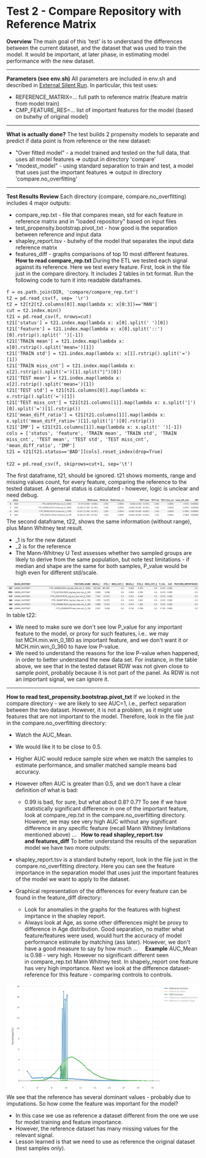 # Test 2 - Compare Repository with Reference Matrix

**Overview**
The main goal of this 'test' is to understand the differences between the current dataset, and the dataset that was used to train the model. It would be important, at later phase, in estimating model performance with the new dataset.
****
**Parameters (see env.sh)**
All parameters are included in env.sh and described in [External Silent Run](../External%20Silent%20Run).
In particular, this test uses:

- REFERENCE_MATRIX=... full path to reference matrix (feature matrix from model train)
- CMP_FEATURE_RES=... list of important features for the model (based on butwhy of original model)
****
**What is actually done?**
The test builds 2 propensity models to separate and predict if data point is from reference or the new dataset:

- "Over fitted model" - a model trained and tested on the full data, that uses all model features => output in directory 'compare'
- "modest_model" - using standard separation to train and test, a model that uses just the important features => output in directory 'compare.no_overfitting'
****
**Test Results Review**
Each directory (compare, compare.no_overfitting) includes 4 major outputs: 

- compare_rep.txt - file that compares mean, std for each feature in reference matrix and in "loaded repository" based on input files
- test_propensity.bootstrap.pivot_txt - how good is the separation between reference and input data
- shapley_report.tsv - butwhy of the model that separates the input data reference matrix
- features_diff - graphs comparisons of top 10 most different features.
 
**How to read compare_rep.txt**
During the ETL we tested each signal against its reference. Here we test every feature.
First, look in the file just in the compare directory.
It includes 2 tables in txt format. Run the following code to turn it into readable dataframes.
```
f = os.path.join(DIR, 'compare/compare_rep.txt')
t2 = pd.read_csv(f, sep= '\r')
t2 = t2[t2[t2.columns[0]].map(lambda x: x[0:3])=='MAN']
cut = t2.index.min()
t21 = pd.read_csv(f, nrows=cut)
t21['status'] = t21.index.map(lambda x: x[0].split(' ')[0])
t21['feature'] = t21.index.map(lambda x: x[0].split('::')[0].rstrip().split(' ')[-1])
t21['TRAIN mean'] = t21.index.map(lambda x: x[0].rstrip().split('mean=')[1])
t21['TRAIN std'] = t21.index.map(lambda x: x[1].rstrip().split('=')[1])
t21['TRAIN miss_cnt'] = t21.index.map(lambda x: x[2].rstrip().split('=')[1].split("|")[0])
t21['TEST mean'] = t21.index.map(lambda x: x[2].rstrip().split('mean=')[1])
t21['TEST std'] = t21[t21.columns[0]].map(lambda x: x.rstrip().split('=')[1])
t21['TEST miss_cnt'] = t21[t21.columns[1]].map(lambda x: x.split('|')[0].split('=')[1].rstrip())
t21['mean_diff_ratio'] = t21[t21.columns[1]].map(lambda x: x.split('mean_diff_ratio=')[1].split('|')[0].rstrip())
t21['IMP'] = t21[t21.columns[1]].map(lambda x: x.split(' ')[-1])
cols = ['status', 'feature', 'TRAIN mean', 'TRAIN std', 'TRAIN miss_cnt', 'TEST mean', 'TEST std', 'TEST miss_cnt', 'mean_diff_ratio', 'IMP'] 
t21 = t21[t21.status=='BAD'][cols].reset_index(drop=True)
 
t22 = pd.read_csv(f, skiprows=cut+1, sep='\t')
```
The first dataframe, t21, should be ignored.
t21 shows moments, range and missing values count, for every feature, comparing the reference to the tested dataset. A general status is calculated - however, logic is unclear and need debug.
<img src="../../../../attachments/13926455/13926475.png"/>
The second dataframe, t22, shows the same information (without range), plus Mann Whitney test result.

- _1 is for the new dataset
- _2 is for the reference
- The Mann-Whitney U Test assesses whether two sampled groups are likely to derive from the same population, but note test limitations - if median and shape are the same for both samples, P_value would be high even for different std/scale. 
<img src="../../../../attachments/13926455/13926476.png"/>
In table t22:

- We need to make sure we don't see low P_value for any important feature to the model, or proxy for such features, i.e.. we may list MCH.min.win_0_180 as important feature, and we don't want it or MCH.min.win_0_360 to have low P-value.
- We need to understand the reasons for the low P-value when happened, in order to better understand the new data set. For instance, in the table above, we see that in the tested dataset RDW was not given close to sample point, probably because it is not part of the panel. As RDW is not an important signal, we can ignore it.
****
**How to read test_propensity.bootstrap.pivot_txt**
If we looked in the compare directory - we are likely to see AUC=1, i.e., perfect separation between the two dataset. However, it is not a problem, as it might use features that are not important to the model.
Therefore, look in the file just in the compare.no_overfitting directory:

- Watch the AUC_Mean. 
- We would like it to be close to 0.5.
- Higher AUC would reduce sample size when we match the samples to estimate performance, and smaller matched sample means bad accuracy.
- However often AUC is greater than 0.5, and we don't have a clear definition of what is bad:
  - 0.99 is bad, for sure, but what about 0.8? 0.7?
To see if we have statistically significant difference in one of the important feature, look at compare_rep.txt in the compare.no_overfitting directory. However, we may see very high AUC without any significant difference in any specific feature (recall Mann Whitney limitations mentioned above) ...
 
**How to read shapley_report.tsv and features_diff**
To better understand the results of the separation model we have two more outputs:

- shapley_report.tsv is a standard butwhy report, look in the file just in the compare.no_overfitting directory. Here you can see the feature importance in the separation model that uses just the important features of the model we want to apply to the dataset. 
- Graphical representation of the differences for every feature can be found in the feature_diff directory:
  - Look for anomalies in the graphs for the features with highest imprtance in the shapley report.
  - Always look at Age, as some other differences might be proxy to difference in Age distribution.
Good separation, no matter what feature/features were used, would hurt the accuracy of model performance estimate by matching (ass later). However, we don't have a good measure to say by how much ...  
 
**Example**
AUC_Mean is 0.98 - very high. However no significant different seen in compare_rep.txt Mann Whitney test. In shapely_report one feature has very high importance. Next we look at the difference dataset-reference for this feature - comparing controls to controls.
<img src="../../../../attachments/13926455/13926485.png"/>
We see that the reference has several dominant values - probably due to imputations.
So how come the feature was important for the model?

- In this case we use as reference a dataset different from the one we use for model training and feature importance. 
- However, the reference dataset has many missing values for the relevant signal.
- Lesson learned is that we need to use as reference the original dataset (test samples only).
 
 
